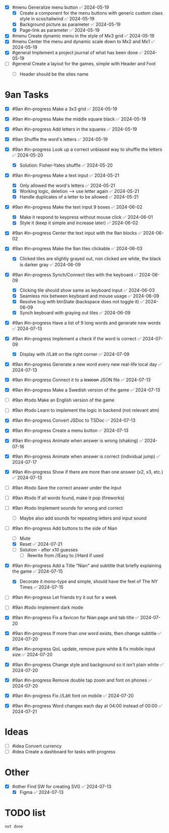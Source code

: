 - [x] #menu Generalize menu button ✅ 2024-05-19
	- [x] Create a component for the menu buttons with generic custom class style in scss/tailwind ✅ 2024-05-19
	- [x] Background picture as parameter ✅ 2024-05-19
	- [x] Page-link as parameter ✅ 2024-05-19
- [x] #menu Create dynamic menu in the style of Mx3 grid ✅ 2024-05-19
- [x] #menu Center the menu and dynamic scale down to Mx2 and Mx1 ✅ 2024-05-19
- [x] #general Implement a project journal of what has been done ✅ 2024-05-19
- [ ] #general Create a layout for the games, simple with Header and Foot
	- [ ] Header should be the sites name


# 9an Tasks
- [x] #9an #in-progress Make a 3x3 grid ✅ 2024-05-19
- [x] #9an #in-progress Make the middle square black ✅ 2024-05-19
- [x] #9an #in-progress Add letters in the squares ✅ 2024-05-19
- [x] #9an Shuffle the word's letters ✅ 2024-05-19
- [x] #9an #in-progress Look up a correct unbiased way to shuffle the letters ✅ 2024-05-20
	- [x] Solution: Fisher-Yates shuffle ✅ 2024-05-20
- [x] #9an #in-progress Make a text input ✅ 2024-05-21
	- [x] Only allowed the word's letters ✅ 2024-05-21
	- [x] Working logic, deletion --> use letter again ✅ 2024-05-21
	- [x] Handle duplicates of a letter to be allowed ✅ 2024-05-21
- [x] #9an #in-progress Make the text input 9 boxes ✅ 2024-06-02
	- [x] Make it respond to keypress without mouse click ✅ 2024-06-01
	- [x] Style it (keep it simple and increase later) ✅ 2024-06-02
- [x] #9an #in-progress Center the text input with the 9an blocks ✅ 2024-06-02
- [x] #9an #in-progress Make the 9an tiles clickable ✅ 2024-06-03
	- [x] Clicked tiles are slightly grayed out, non clicked are white, the black is darker gray ✅ 2024-06-09
- [x] #9an #in-progress Synch/Connect tiles with the keyboard ✅ 2024-06-09
	- [x] Clicking tile should show same as keyboard input ✅ 2024-06-03
	- [x] Seamless mix between keyboard and mouse usage ✅ 2024-06-09
	- [x] Resolve bug with btnState (backspace does not toggle it) ✅ 2024-06-09
	- [x] Synch keyboard with graying out tiles ✅ 2024-06-09
- [x] #9an #in-progress Have a list of 9 long words and generate new words ✅ 2024-07-13
- [x] #9an #in-progress Implement a check if the word is correct ✅ 2024-07-09
	- [x] Display with //Lätt on the right corner ✅ 2024-07-09
- [x] #9an #in-progress Generate a new word every new real-life local day ✅ 2024-07-13
- [x] #9an #in-progress Connect it to a ~~lexicon~~ JSON file ✅ 2024-07-13
- [x] #9an #in-progress Make a Swedish version of the game ✅ 2024-07-13
- [ ] #9an #todo Make an English version of the game
- [ ] #9an #todo Learn to implement the logic in backend (not relevant atm)
- [x] #9an #in-progress Convert JSDoc to TSDoc ✅ 2024-07-13
- [x] #9an #in-progress Create a menu button ✅ 2024-07-13
- [x] #9an #in-progress Animate when answer is wrong (shaking) ✅ 2024-07-16
- [x] #9an #in-progress Animate when answer is correct (individual jump) ✅ 2024-07-17
- [x] #9an #in-progress Show if there are more than one answer (x2, x3, etc.) ✅ 2024-07-13
- [ ] #9an #todo Save the correct answer under the input
- [ ] #9an #todo If all words found, make it pop (fireworks)
- [ ] #9an #todo Implement sounds for wrong and correct
	- [ ] Maybe also add sounds for repeating letters and input sound
- [ ] #9an #in-progress Add buttons to the side of Nian
	- [ ] Mute
	- [x] Reset ✅ 2024-07-21
	- [ ] Solution - after x10 guesses
		- [ ] Rewrite from //Easy to //Hard if used
- [x] #9an #in-progress Add a Title "Nian" and subtitle that briefly explaining the game ✅ 2024-07-15
	- [x] Decorate it mono-type and simple, should have the feel of The NY Times ✅ 2024-07-15
- [ ] #9an #in-progress Let friends try it out for a week
- [ ] #9an #todo Implement dark mode
- [x] #9an #in-progress Fix a favicon for Nian page and tab title ✅ 2024-07-20
- [x] #9an #in-progress If more than one word exists, then change subtitle ✅ 2024-07-20
- [x] #9an #in-progress QoL update, remove pure white & fix mobile input size ✅ 2024-07-20
- [x] #9an #in-progress Change style and background so it isn't plain white ✅ 2024-07-20
- [x] #9an #in-progress Remove double tap zoom and font on phones ✅ 2024-07-20
- [x] #9an #in-progress Fix //Lätt font on mobile ✅ 2024-07-20
- [x] #9an #in-progress Word changes each day at 04:00 instead of 00:00 ✅ 2024-07-21


# Ideas
- [ ] #idea Convert currency
- [ ] #idea Create a dashboard for tasks with progress

# Other
- [x] #other Find SW for creating SVG ✅ 2024-07-13
	- [x] Figma ✅ 2024-07-13

# TODO list

```tasks
not done
```
